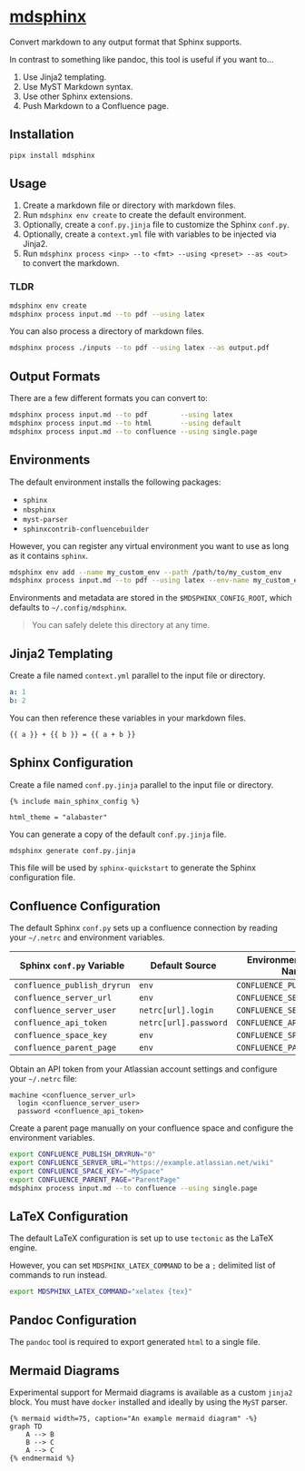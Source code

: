 # [mdsphinx](https://pypi.org/project/mdsphinx)

Convert markdown to any output format that Sphinx supports.

In contrast to something like pandoc, this tool is useful if you want to...

1) Use Jinja2 templating.
2) Use MyST Markdown syntax.
3) Use other Sphinx extensions.
4) Push Markdown to a Confluence page.

## Installation

```bash
pipx install mdsphinx
```

## Usage

1. Create a markdown file or directory with markdown files.
2. Run `mdsphinx env create` to create the default environment.
3. Optionally, create a `conf.py.jinja` file to customize the Sphinx `conf.py`.
4. Optionally, create a `context.yml` file with variables to be injected via Jinja2.
5. Run `mdsphinx process <inp> --to <fmt> --using <preset> --as <out>` to convert the markdown.

### TLDR

```bash
mdsphinx env create
mdsphinx process input.md --to pdf --using latex
```

You can also process a directory of markdown files.

```bash
mdsphinx process ./inputs --to pdf --using latex --as output.pdf
```

## Output Formats

There are a few different formats you can convert to:

```bash
mdsphinx process input.md --to pdf        --using latex
mdsphinx process input.md --to html       --using default
mdsphinx process input.md --to confluence --using single.page
```

## Environments

The default environment installs the following packages:

- `sphinx`
- `nbsphinx`
- `myst-parser`
- `sphinxcontrib-confluencebuilder`

However, you can register any virtual environment you want to use as long as it contains `sphinx`.

```bash
mdsphinx env add --name my_custom_env --path /path/to/my_custom_env
mdsphinx process input.md --to pdf --using latex --env-name my_custom_env
```

Environments and metadata are stored in the `$MDSPHINX_CONFIG_ROOT`, which defaults to `~/.config/mdsphinx`.

> You can safely delete this directory at any time.

## Jinja2 Templating

Create a file named `context.yml` parallel to the input file or directory.

```yaml
a: 1
b: 2
```

You can then reference these variables in your markdown files.

```markdown
{{ a }} + {{ b }} = {{ a + b }}
```

## Sphinx Configuration

Create a file named `conf.py.jinja` parallel to the input file or directory.

```jinja2
{% include main_sphinx_config %}

html_theme = "alabaster"
```

You can generate a copy of the default `conf.py.jinja` file.

```bash
mdsphinx generate conf.py.jinja
````

This file will be used by `sphinx-quickstart` to generate the Sphinx configuration file.

## Confluence Configuration

The default Sphinx `conf.py` sets up a confluence connection by reading your `~/.netrc` and environment variables.

| Sphinx `conf.py` Variable   | Default Source        | Environment Variable Name   | Example Value                        |
|-----------------------------|-----------------------|-----------------------------|--------------------------------------|
| `confluence_publish_dryrun` | `env`                 | `CONFLUENCE_PUBLISH_DRYRUN` | `1`                                  |
| `confluence_server_url`     | `env`                 | `CONFLUENCE_SERVER_URL`     | `https://example.atlassian.net/wiki` |
| `confluence_server_user`    | `netrc[url].login`    | `CONFLUENCE_SERVER_USER`    | `example@gmail.com`                  |
| `confluence_api_token`      | `netrc[url].password` | `CONFLUENCE_API_TOKEN`      | `api-token`                          |
| `confluence_space_key`      | `env`                 | `CONFLUENCE_SPACE_KEY`      | `~MySpace`                           |
| `confluence_parent_page`    | `env`                 | `CONFLUENCE_PARENT_PAGE`    | `ParentPage`                         |

Obtain an API token from your Atlassian account settings and configure your `~/.netrc` file:

```plaintext
machine <confluence_server_url>
  login <confluence_server_user>
  password <confluence_api_token>
```

Create a parent page manually on your confluence space and configure the environment variables.

```bash
export CONFLUENCE_PUBLISH_DRYRUN="0"
export CONFLUENCE_SERVER_URL="https://example.atlassian.net/wiki"
export CONFLUENCE_SPACE_KEY="~MySpace"
export CONFLUENCE_PARENT_PAGE="ParentPage"
mdsphinx process input.md --to confluence --using single.page
```

## LaTeX Configuration

The default LaTeX configuration is set up to use `tectonic` as the LaTeX engine.

However, you can set `MDSPHINX_LATEX_COMMAND` to be a `;` delimited list of commands to run instead.

```bash
export MDSPHINX_LATEX_COMMAND="xelatex {tex}"
```

## Pandoc Configuration

The `pandoc` tool is required to export generated `html` to a single file.

## Mermaid Diagrams

Experimental support for Mermaid diagrams is available as a custom `jinja2` block.
You must have `docker` installed and ideally by using the `MyST` parser.

```jinja2
{% mermaid width=75, caption="An example mermaid diagram" -%}
graph TD
    A --> B
    B --> C
    A --> C
{% endmermaid %}
```
